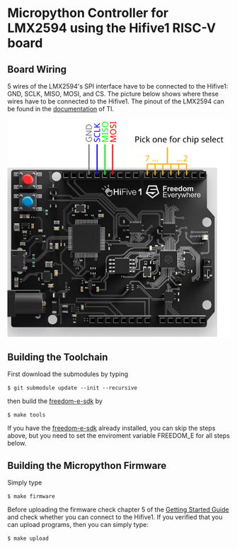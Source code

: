 # Micropython Controller for LMX2594 using the Hifive1 RISC-V board

## Board Wiring
5 wires of the LMX2594's SPI interface have to be connected to the Hifive1: GND, SCLK, MISO,
MOSI, and CS. The picture below shows where these wires have to be connected to
the Hifive1. The pinout of the LMX2594 can be found in the [documentation](http://www.ti.com/lit/ug/snau210/snau210.pdf) of TI.
<p align="center">
<img src="https://github.com/bkoppelmann/lmx2594-mp/blob/master/wiring.svg">
</p>

## Building the Toolchain
First download the submodules by typing
```
$ git submodule update --init --recursive
```
then build the [freedom-e-sdk](https://github.com/hni-sct/freedom-e-sdk) by
```
$ make tools
```
If you have the [freedom-e-sdk](https://github.com/hni-sct/freedom-e-sdk) already installed, you can skip the steps above, but you need to set the enviroment variable FREEDOM_E for all steps below.

## Building the Micropython Firmware
Simply type
```
$ make firmware
```
Before uploading the firmware check chapter 5 of the [Getting Started
Guide](https://sifive.cdn.prismic.io/sifive%2F9c57065b-6d28-465b-b67d-f416894123a9_hifive1-getting-started-v1.0.2.pdf)
and check whether you can connect to the Hifive1. If you verified that you can
upload programs, then you can simply type:
```
$ make upload
```
